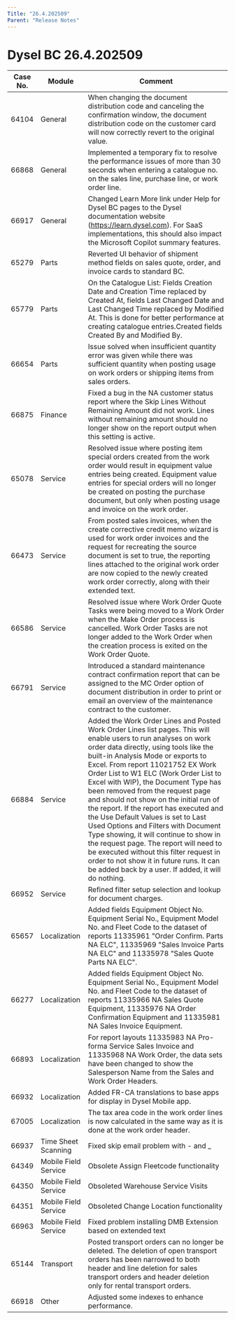 ```yaml
---
Title: "26.4.202509"
Parent: "Release Notes"
---
```


# Dysel BC 26.4.202509

| Case No. | Module | Comment |
| --- | --- | --- |
| 64104 | General | When changing the document distribution code and canceling the confirmation window, the document distribution code on the customer card will now correctly revert to the original value. |
| 66868 | General | Implemented a temporary fix to resolve the performance issues of more than 30 seconds when entering a catalogue no. on the sales line, purchase line, or work order line.  |
| 66917 | General | Changed Learn More link under Help for Dysel BC pages to the Dysel documentation website (https://learn.dysel.com). For SaaS implementations, this should also impact the Microsoft Copilot summary features. |
| 65279 | Parts | Reverted UI behavior of shipment method fields on sales quote, order, and invoice cards to standard BC. |
| 65779 | Parts | On the Catalogue List: Fields Creation Date and Creation Time replaced by Created At, fields Last Changed Date and Last Changed Time replaced by Modified At. This is done for better performance at creating catalogue entries.Created fields Created By and Modified By.|
| 66654 | Parts | Issue solved when insufficient quantity error was given while there was sufficient quantity when posting usage on work orders or shipping items from sales orders.  |
| 66875 | Finance | Fixed a bug in the NA customer status report where the Skip Lines Without Remaining Amount did not work. Lines without remaining amount should no longer show on the report output when this setting is active. |
| 65078 | Service | Resolved issue where posting item special orders created from the work order would result in equipment value entries being created. Equipment value entries for special orders will no longer be created on posting the purchase document, but only when posting usage and invoice on the work order. |
| 66473 | Service | From posted sales invoices, when the create corrective credit memo wizard is used for work order invoices and the request for recreating the source document is set to true, the reporting lines attached to the original work order are now copied to the newly created work order correctly, along with their extended text. |
| 66586 | Service | Resolved issue where Work Order Quote Tasks were being moved to a Work Order when the Make Order process is cancelled. Work Order Tasks are not longer added to the Work Order when the creation process is exited on the Work Order Quote. |
| 66791 | Service | Introduced a standard maintenance contract confirmation report that can be assigned to the MC Order option of document distribution in order to print or email an overview of the maintenance contract to the customer. |
| 66884 | Service | Added the Work Order Lines and Posted Work Order Lines list pages. This will enable users to run analyses on work order data directly, using tools like the built-in Analysis Mode or exports to Excel. From report 11021752 EX Work Order List to W1 ELC (Work Order List to Excel with WIP), the Document Type has been removed from the request page and should not show on the initial run of the report.  If the report has executed and the Use Default Values is set to Last Used Options and Filters with Document Type showing, it will continue to show in the request page.  The report will need to be executed without this filter request in order to not show it in future runs. It can be added back by a user. If added, it will do nothing.  |
| 66952 | Service | Refined filter setup selection and lookup for document charges. |
| 65657 | Localization | Added fields Equipment Object No. Equipment Serial No., Equipment Model No. and Fleet Code to the dataset of reports 11335961 "Order Confirm. Parts NA ELC", 11335969 "Sales Invoice Parts NA ELC" and 11335978 "Sales Quote Parts NA ELC". |
| 66277 | Localization | Added fields Equipment Object No. Equipment Serial No., Equipment Model No. and Fleet Code to the dataset of reports 11335966 NA Sales Quote Equipment, 11335976 NA Order Confirmation Equipment and 11335981 NA Sales Invoice Equipment. |
| 66893 | Localization | For report layouts 11335983 NA Pro-forma Service Sales Invoice and 11335968 NA Work Order, the data sets have been changed to show the Salesperson Name from the Sales and Work Order Headers. |
| 66932 | Localization | Added FR-CA translations to base apps for display in Dysel Mobile app. |
| 67005 | Localization | The tax area code in the work order lines is now calculated in the same way as it is done at the work order header. |
| 66937 | Time Sheet Scanning | Fixed skip email problem with - and _ |
| 64349 | Mobile Field Service | Obsolete Assign Fleetcode functionality |
| 64350 | Mobile Field Service | Obsoleted Warehouse Service Visits |
| 64351 | Mobile Field Service | Obsoleted Change Location functionality |
| 66963 | Mobile Field Service | Fixed problem installing DMB Extension based on extended text |
| 65144 | Transport | Posted transport orders can no longer be deleted. The deletion of open transport orders has been narrowed to both header and line deletion for sales transport orders and header deletion only for rental transport orders. |
| 66918 | Other | Adjusted some indexes to enhance performance. |
